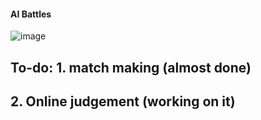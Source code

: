 #### AI Battles 
![image](https://user-images.githubusercontent.com/105029619/193508905-84aeb126-eda2-47c9-948d-eb71650991c2.png)

## To-do: 1. match making (almost done)
##        2. Online judgement (working on it)

